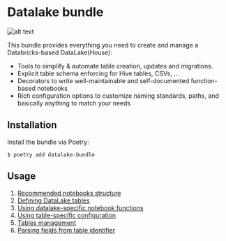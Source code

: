 # Datalake bundle

![alt text](./docs/notebook-functions.png)

This bundle provides everything you need to create and manage a Databricks-based DataLake(House):

* Tools to simplify & automate table creation, updates and migrations.
* Explicit table schema enforcing for Hive tables, CSVs, ...
* Decorators to write well-maintainable and self-documented function-based notebooks
* Rich configuration options to customize naming standards, paths, and basically anything to match your needs

## Installation

Install the bundle via Poetry:

```
$ poetry add datalake-bundle
```

## Usage

1. [Recommended notebooks structure](docs/structure.md)
1. [Defining DataLake tables](docs/tables.md)
1. [Using datalake-specific notebook functions](docs/notebook-functions.md)
1. [Using table-specific configuration](docs/configuration.md)
1. [Tables management](docs/tables-management.md)
1. [Parsing fields from table identifier](docs/parsing-fields.md)
